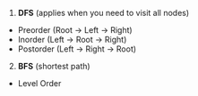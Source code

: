 1. **DFS** (applies when you need to visit all nodes)
  - Preorder (Root -> Left -> Right)
  - Inorder (Left -> Root -> Right)
  - Postorder (Left -> Right -> Root)
  
2. **BFS** (shortest path)
  - Level Order
